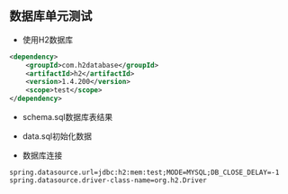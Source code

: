 ## 数据库单元测试

- 使用H2数据库
```xml
<dependency>
    <groupId>com.h2database</groupId>
    <artifactId>h2</artifactId>
    <version>1.4.200</version>
    <scope>test</scope>
</dependency>
```

- schema.sql数据库表结果
- data.sql初始化数据

- 数据库连接
```properties
spring.datasource.url=jdbc:h2:mem:test;MODE=MYSQL;DB_CLOSE_DELAY=-1
spring.datasource.driver-class-name=org.h2.Driver
```